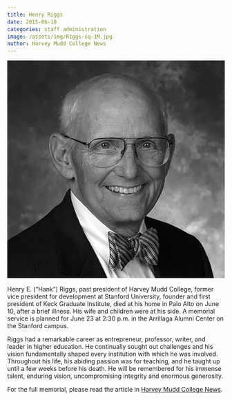 ```yaml
---
title: Henry Riggs
date: 2015-06-10
categories: staff administration
image: /assets/img/Riggs-sq-1M.jpg
author: Harvey Mudd College News
---
```

![Henry Riggs](/assets/img/Riggs-sq-1M.jpg)

Henry E. (“Hank”) Riggs, past president of Harvey Mudd College, former vice president for development at Stanford University, founder and first president of Keck Graduate Institute, died at his home in Palo Alto on June 10, after a brief illness. His wife and children were at his side. A memorial service is planned for June 23 at 2:30 p.m. in the Arrillaga Alumni Center on the Stanford campus.

Riggs had a remarkable career as entrepreneur, professor, writer, and leader in higher education. He continually sought out challenges and his vision fundamentally shaped every institution with which he was involved. Throughout his life, his abiding passion was for teaching, and he taught up until a few weeks before his death. He will be remembered for his immense talent, enduring vision, uncompromising integrity and enormous generosity.

For the full memorial, please read the article in [Harvey Mudd College News](https://www.hmc.edu/about-hmc/2015/06/16/henry-riggs-third-harvey-mudd-college-president-dies/).
